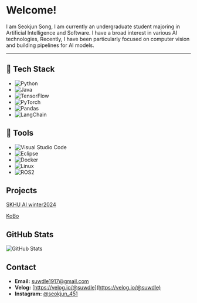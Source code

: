 # Welcome!


I am Seokjun Song,
I am currently an undergraduate student majoring in Artificial Intelligence and Software.
I have a broad interest in various AI technologies, Recently, I have been particularly focused on computer vision and building pipelines for AI models.

---

## 📌 Tech Stack

- ![Python](https://img.shields.io/badge/Python-3776AB?style=for-the-badge&logo=python&logoColor=white)
- ![Java](https://img.shields.io/badge/Java-007396?style=for-the-badge&logo=java&logoColor=white)
- ![TensorFlow](https://img.shields.io/badge/TensorFlow-FF6F00?style=for-the-badge&logo=tensorflow&logoColor=white)
- ![PyTorch](https://img.shields.io/badge/PyTorch-EE4C2C?style=for-the-badge&logo=pytorch&logoColor=white)
- ![Pandas](https://img.shields.io/badge/Pandas-150458?style=for-the-badge&logo=pandas&logoColor=white)
- ![LangChain](https://img.shields.io/badge/LangChain-000000?style=for-the-badge&logo=langchain&logoColor=white)

## 📌 Tools

- ![Visual Studio Code](https://img.shields.io/badge/Visual%20Studio%20Code-007ACC?style=for-the-badge&logo=visual-studio-code&logoColor=white)
- ![Eclipse](https://img.shields.io/badge/Eclipse-2C2255?style=for-the-badge&logo=eclipse&logoColor=white)
- ![Docker](https://img.shields.io/badge/Docker-2496ED?style=for-the-badge&logo=docker&logoColor=white)
- ![Linux](https://img.shields.io/badge/Linux-FCC624?style=for-the-badge&logo=linux&logoColor=black)
- ![ROS2](https://img.shields.io/badge/ROS2-22314E?style=for-the-badge&logo=ros&logoColor=white)

## Projects
[SKHU AI winter2024](https://github.com/SKHU-AI-2024-WINTER)

[KoBo](https://github.com/KB-AI-KoBo)

## GitHub Stats

![GitHub Stats](https://github-readme-stats.vercel.app/api?username=suwdle&show_icons=true&count_private=true)

## Contact

- **Email:** [suwdle1917@gmail.com](mailto:suwdle1917@gmail.com)
- **Velog:** [https://velog.io/@suwdle](https://velog.io/@suwdle)
- **Instagram:** [@seokjun_451](https://www.instagram.com/seokjun_451)


